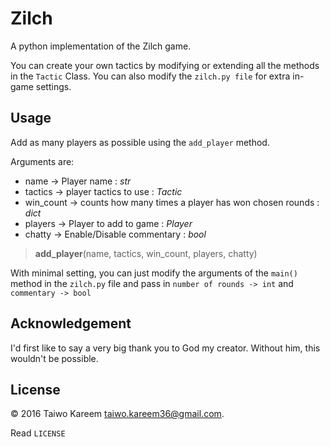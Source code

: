 # Zilch

A python implementation of the Zilch game. 

You can create your own tactics by modifying or extending all the methods in 
the `Tactic` Class. You can also modify the `zilch.py file` for extra in-game settings.

## Usage
Add as many players as possible using the `add_player` method.

Arguments are:
* name -> Player name : *str*
* tactics -> player tactics to use : *Tactic*
* win_count -> counts how many times a player has won chosen rounds : *dict*
* players -> Player to add to game : *Player*
* chatty -> Enable/Disable commentary : *bool*

> **add_player**(name, tactics, win_count, players, chatty)

With minimal setting, you can just modify the arguments of the `main()` method 
in the `zilch.py` file and pass in `number of rounds -> int` and 
`commentary -> bool`



## Acknowledgement
 I'd first like to say a very big thank you to God my creator. Without him, this wouldn't be possible.
 
## License
 
 © 2016 Taiwo Kareem  [taiwo.kareem36@gmail.com]().
 
 Read `LICENSE`